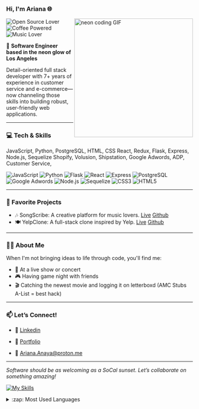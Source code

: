 ### Hi, I'm Ariana 🌐

<img align="right" alt="neon coding GIF" src="https://media.giphy.com/media/v1.Y2lkPWVjZjA1ZTQ3eTd2d2doeW5xZmMyNmU2Y3lxYzF4YTRydW5yZDVhdDVjNzlqanN0diZlcD12MV9naWZzX3NlYXJjaCZjdD1n/OumCa12QC9CIvBe2c1/giphy.gif" width="320" />

![Open Source Lover](https://img.shields.io/badge/Open%20Source-Lover-ff69b4)
![Coffee Powered](https://img.shields.io/badge/Coffee-Powered-4B3621)
![Music Lover](https://img.shields.io/badge/Music-Lover-green?logo=spotify&logoColor=black)


🌆 **Software Engineer based in the neon glow of Los Angeles**  

Detail-oriented full stack developer with 7+ years of experience in customer service and e-commerce—now channeling those skills into building robust, user-friendly web applications.



---

### 💻 Tech & Skills

JavaScript, Python, PostgreSQL, HTML, CSS
React, Redux, Flask, Express, Node.js, Sequelize
Shopify, Volusion, Shipstation, Google Adwords, ADP,
Customer Service, 

![JavaScript](https://img.shields.io/badge/JavaScript-F7DF1E?style=for-the-badge&logo=javascript&logoColor=black)
![Python](https://img.shields.io/badge/Python-3776AB?style=for-the-badge&logo=python&logoColor=white)
![Flask](https://img.shields.io/badge/Flask-000000?style=for-the-badge&logo=flask&logoColor=white)
![React](https://img.shields.io/badge/React-20232A?style=for-the-badge&logo=react&logoColor=61DAFB)
![Express](https://img.shields.io/badge/Express-000000?style=for-the-badge&logo=express&logoColor=white)
![PostgreSQL](https://img.shields.io/badge/PostgreSQL-4169E1?style=for-the-badge&logo=postgresql&logoColor=white)
![Google Adwords](https://img.shields.io/badge/Google%20Ads-4285F4?style=for-the-badge&logo=googleads&logoColor=white)
![Node.js](https://img.shields.io/badge/Node.js-339933?style=for-the-badge&logo=nodedotjs&logoColor=white)
![Sequelize](https://img.shields.io/badge/Sequelize-52B0E7?style=for-the-badge&logo=sequelize&logoColor=white)
![CSS3](https://img.shields.io/badge/CSS3-1572B6?style=for-the-badge&logo=css3&logoColor=white)
![HTML5](https://img.shields.io/badge/HTML5-E34F26?style=for-the-badge&logo=html5&logoColor=white)

---

### 🚀 Favorite Projects

- 🎶 SongScribe: A creative platform for music lovers. [Live](https://rechordr.onrender.com/) [Github](https://github.com/Ariana-Anaya/Capstone)
- 🍽 YelpClone: A full-stack clone inspired by Yelp. [Live](https://ravr.onrender.com/) [Github](https://github.com/Ariana-Anaya/Python-Group-Project)



---

### 👩‍💻 About Me

When I'm not bringing ideas to life through code, you'll find me:
- 🎫 At a live show or concert 
- 🎮 Having game night with friends 
- 🎬 Catching the newest movie and logging it on letterboxd (AMC Stubs A-List = best hack)

---

### 📫 Let’s Connect!

- 👋 [Linkedin](https://www.linkedin.com/in/ariana-anaya1/)

- 💼 [Portfolio](https://ariana-anaya.github.io/Portfolio/)

- 📧 Ariana.Anaya@proton.me

---

_Software should be as welcoming as a SoCal sunset. Let’s collaborate on something amazing!_

<!-- Tech Stack Icons using Shields.io -->



[![My Skills](https://skillicons.dev/icons?i=js,html,css,flask,express,nodejs,npm,ps,postgres,postman,py,react,redux,sqlite,sequelize,vscode&perline=8)](https://skillicons.dev)




<details>
  <summary>:zap: Most Used Languages</summary>
<img align="left" alt="Ariana's Top Languages" src="https://github-readme-stats.vercel.app/api/top-langs/?username=Ariana-Anaya&hide=css" /></details>

